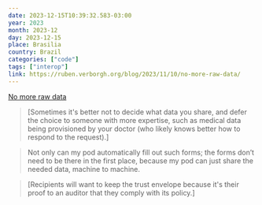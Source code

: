 ```yaml
---
date: 2023-12-15T10:39:32.583-03:00
year: 2023
month: 2023-12
day: 2023-12-15
place: Brasilia
country: Brazil
categories: ["code"]
tags: ["interop"]
link: https://ruben.verborgh.org/blog/2023/11/10/no-more-raw-data/
---
```

[No more raw data](https://ruben.verborgh.org/blog/2023/11/10/no-more-raw-data/)

> [Sometimes it's better not to decide what data you share, and defer the choice to someone with more expertise, such as medical data being provisioned by your doctor (who likely knows better how to respond to the request).]

> Not only can my pod automatically fill out such forms; the forms don’t need to be there in the first place, because my pod can just share the needed data, machine to machine.

> [Recipients will want to keep the trust envelope because it's their proof to an auditor that they comply with its policy.]
